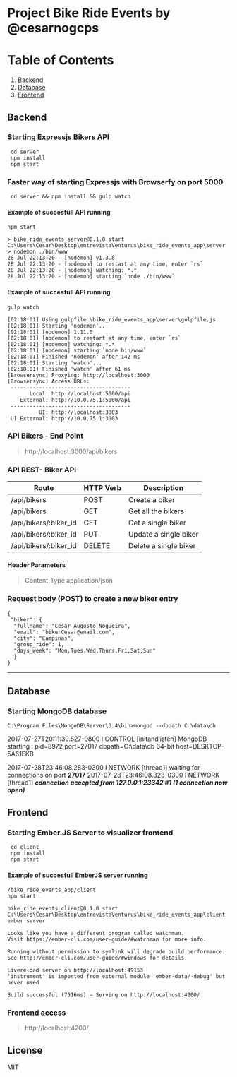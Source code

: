 # Project Bike Ride Events by @cesarnogcps

# Table of Contents
1. [Backend](#backend)
2. [Database](#database)
3. [Frontend](#frontend)


## Backend
### Starting Expressjs Bikers API

     cd server
     npm install  
     npm start

### Faster way of starting Expressjs with Browserfy on port 5000

     cd server && npm install && gulp watch
     

#### Example of succesfull API running

    npm start
    
    > bike_ride_events_server@0.1.0 start C:\Users\Cesar\Desktop\entrevistaVenturus\bike_ride_events_app\server
    > nodemon ./bin/www
    28 Jul 22:13:20 - [nodemon] v1.3.8
    28 Jul 22:13:20 - [nodemon] to restart at any time, enter `rs`
    28 Jul 22:13:20 - [nodemon] watching: *.*
    28 Jul 22:13:20 - [nodemon] starting `node ./bin/www`

#### Example of succesfull API running
    gulp watch

    [02:18:01] Using gulpfile \bike_ride_events_app\server\gulpfile.js
    [02:18:01] Starting 'nodemon'...
    [02:18:01] [nodemon] 1.11.0
    [02:18:01] [nodemon] to restart at any time, enter `rs`
    [02:18:01] [nodemon] watching: *.*
    [02:18:01] [nodemon] starting `node bin/www`
    [02:18:01] Finished 'nodemon' after 142 ms
    [02:18:01] Starting 'watch'...
    [02:18:01] Finished 'watch' after 61 ms
    [Browsersync] Proxying: http://localhost:3000
    [Browsersync] Access URLs:
     --------------------------------------
           Local: http://localhost:5000/api
        External: http://10.0.75.1:5000/api
     --------------------------------------
              UI: http://localhost:3003
     UI External: http://10.0.75.1:3003

### API Bikers - End Point
> http://localhost:3000/api/bikers

### API REST- Biker API 
 
Route | HTTP Verb | Description |
----- | ---- | ---- 
 /api/bikers | POST | Create a biker     |  
 /api/bikers | GET  | Get all the bikers |
 /api/bikers/:biker_id | GET | Get a single biker   |
 /api/bikers/:biker_id | PUT | Update a single biker    |
 /api/bikers/:biker_id | DELETE | Delete a single biker  |

#### Header Parameters
> Content-Type  application/json

### Request body (POST) to create a new biker entry
    {
     "biker": {
      "fullname": "Cesar Augusto Nogueira",
      "email": "bikerCesar@email.com",
      "city": "Campinas",
      "group_ride": 1,
      "days_week": "Mon,Tues,Wed,Thurs,Fri,Sat,Sun"
      }
    }

----------
## Database

### Starting MongoDB database

    C:\Program Files\MongoDB\Server\3.4\bin>mongod --dbpath C:\data\db

2017-07-27T20:11:39.527-0800 I CONTROL  [initandlisten] MongoDB starting : pid=8972 port=27017 dbpath=C:\data\db 64-bit host=DESKTOP-5A61EKB

2017-07-28T23:46:08.283-0300 I NETWORK  [thread1] waiting for connections on port **27017**
2017-07-28T23:46:08.323-0300 I NETWORK  [thread1] ***connection accepted from 127.0.0.1:23342 #1 (1 connection now open)***

## Frontend

### Starting Ember.JS Server to visualizer frontend

     cd client
     npm install  
     npm start

#### Example of succesfull EmberJS server running

    /bike_ride_events_app/client
    npm start
    
    bike_ride_events_client@0.1.0 start C:\Users\Cesar\Desktop\entrevistaVenturus\bike_ride_events_app\client
    ember server
    
    Looks like you have a different program called watchman.
    Visit https://ember-cli.com/user-guide/#watchman for more info.
    
    Running without permission to symlink will degrade build performance.
    See http://ember-cli.com/user-guide/#windows for details.

    Livereload server on http://localhost:49153
    'instrument' is imported from external module 'ember-data/-debug' but never used
    
    Build successful (7516ms) – Serving on http://localhost:4200/

### Frontend access
> http://localhost:4200/

License
-------

MIT


